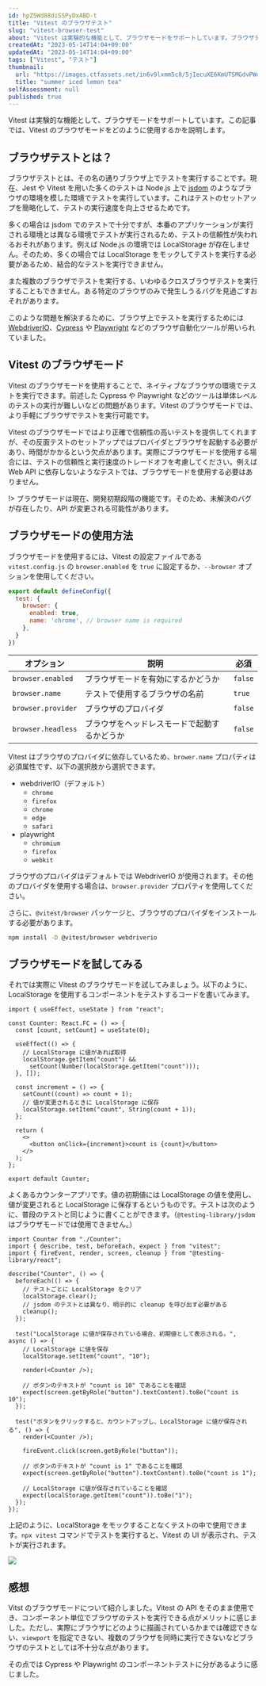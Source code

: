 ```yaml
---
id: hpZ5Wd88diSSPyDxABD-t
title: "Vitest のブラウザテスト"
slug: "vitest-browser-test"
about: "Vitest は実験的な機能として、ブラウザモードをサポートしています。ブラウザテストは Node.js 上で jsdom を用いてテストを実効するよりも信頼性の高い方法ですが、テストのセットアップに時間がかかるといったデメリットも存在します。"
createdAt: "2023-05-14T14:04+09:00"
updatedAt: "2023-05-14T14:04+09:00"
tags: ["Vitest", "テスト"]
thumbnail:
  url: "https://images.ctfassets.net/in6v9lxmm5c8/5jIecuXE6KmUTSMGdvPWqz/5e1f1eefd7af16f915054d0aa29be50c/___Pngtree___summer_iced_lemon_tea_9054209.png"
  title: "summer iced lemon tea"
selfAssessment: null
published: true
---
```

Vitest は実験的な機能として、ブラウザモードをサポートしています。この記事では、Vitest のブラウザモードをどのように使用するかを説明します。

## ブラウザテストとは？

ブラウザテストとは、その名の通りブラウザ上でテストを実行することです。現在、Jest や Vitest を用いた多くのテストは Node.js 上で [jsdom](https://github.com/jsdom/jsdom) のようなブラウザの環境を模した環境でテストを実行しています。これはテストのセットアップを簡略化して、テストの実行速度を向上させるためです。

多くの場合は jsdom でのテストで十分ですが、本番のアプリケーションが実行される環境とは異なる環境でテストが実行されるため、テストの信頼性が失われるおそれがあります。例えば Node.js の環境では LocalStorage が存在しません。そのため、多くの場合では LocalStorage をモックしてテストを実行する必要があるため、結合的なテストを実行できません。

また複数のブラウザでテストを実行する、いわゆるクロスブラウザテストを実行することもできません。ある特定のブラウザのみで発生しうるバグを見過ごすおそれがあります。

このような問題を解決するために、ブラウザ上でテストを実行するためには [WebdriverIO](https://webdriver.io/)、[Cypress](https://www.cypress.io/) や [Playwright](https://playwright.dev/) などのブラウザ自動化ツールが用いられていました。

## Vitest のブラウザモード

Vitest のブラウザモードを使用することで、ネイティブなブラウザの環境でテストを実行できます。前述した Cypress や Playwright などのツールは単体レベルのテストの実行が難しいなどの問題があります。Vitest のブラウザモードでは、より手軽にブラウザでテストを実行可能です。

Vitest のブラウザモードではより正確で信頼性の高いテストを提供してくれますが、その反面テストのセットアップではプロバイダとブラウザを起動する必要があり、時間がかかるという欠点があります。実際にブラウザモードを使用する場合には、テストの信頼性と実行速度のトレードオフを考慮してください。例えば Web API に依存しないようなテストでは、ブラウザモードを使用する必要はありません。

!> ブラウザモードは現在、開発初期段階の機能です。そのため、未解決のバグが存在したり、API が変更される可能性があります。

## ブラウザモードの使用方法

ブラウザモードを使用するには、Vitest の設定ファイルである `vitest.config.js` の `browser.enabled` を `true` に設定するか、`--browser` オプションを使用してください。

```js:vitest.config.js
export default defineConfig({
  test: {
    browser: {
      enabled: true,
      name: 'chrome', // browser name is required
    },
  }
})
```

| オプション | 説明 | 必須 |
| --- | --- | --- |
| `browser.enabled` | ブラウザモードを有効にするかどうか | `false` |
| `browser.name` | テストで使用するブラウザの名前 | `true` |
| `browser.provider` | ブラウザのプロバイダ | `false` |
| `browser.headless` | ブラウザをヘッドレスモードで起動するかどうか | `false` |

Vitest はブラウザのプロバイダに依存しているため、`brower.name` プロパティは必須属性です、以下の選択肢から選択できます。

- webdriverIO（デフォルト）
  - `chrome`
  - `firefox`
  - `chrome`
  - `edge`
  - `safari`
- playwright
  - `chromium`
  - `firefox`
  - `webkit`

ブラウザのプロバイダはデフォルトでは WebdriverIO が使用されます。その他のプロバイダを使用する場合は、`browser.provider` プロパティを使用してください。

さらに、`@vitest/browser` パッケージと、ブラウザのプロバイダをインストールする必要があります。

```sh
npm install -D @vitest/browser webdriverio
```

## ブラウザモードを試してみる

それでは実際に Vitest のブラウザモードを試してみましょう。以下のように、LocalStorage を使用するコンポーネントをテストするコードを書いてみます。

```tsx
import { useEffect, useState } from "react";

const Counter: React.FC = () => {
  const [count, setCount] = useState(0);

  useEffect(() => {
    // LocalStorage に値があれば取得
    localStorage.getItem("count") &&
      setCount(Number(localStorage.getItem("count")));
  }, []);

  const increment = () => {
    setCount((count) => count + 1);
    // 値が変更されるときに LocalStorage に保存
    localStorage.setItem("count", String(count + 1));
  };

  return (
    <>
      <button onClick={increment}>count is {count}</button>
    </>
  );
};

export default Counter;
```

よくあるカウンターアプリです。値の初期値には LocalStorage の値を使用し、値が変更されると LocalStorage に保存するというものです。テストは次のように、普段のテストと同じように書くことができます。（`@testing-library/jsdom` はブラウザモードでは使用できません。）

```tsx
import Counter from "./Counter";
import { describe, test, beforeEach, expect } from "vitest";
import { fireEvent, render, screen, cleanup } from "@testing-library/react";

describe("Counter", () => {
  beforeEach(() => {
    // テストごとに LocalStorage をクリア
    localStorage.clear();
    // jsdom のテストとは異なり、明示的に cleanup を呼び出す必要がある
    cleanup();
  });

  test("LocalStorage に値が保存されている場合、初期値として表示される。", async () => {
    // LocalStorage に値を保存
    localStorage.setItem("count", "10");

    render(<Counter />);

    // ボタンのテキストが "count is 10" であることを確認
    expect(screen.getByRole("button").textContent).toBe("count is 10");
  });

  test("ボタンをクリックすると、カウントアップし、LocalStorage に値が保存される", () => {
    render(<Counter />);

    fireEvent.click(screen.getByRole("button"));

    // ボタンのテキストが "count is 1" であることを確認
    expect(screen.getByRole("button").textContent).toBe("count is 1");

    // LocalStorage に値が保存されていることを確認
    expect(localStorage.getItem("count")).toBe("1");
  });
});
```

上記のように、LocalStorage をモックすることなくテストの中で使用できます。`npx vitest` コマンドでテストを実行すると、Vitest の UI が表示され、テストが実行されます。

![](https://images.ctfassets.net/in6v9lxmm5c8/3RfAcWadn4NHKygtk0ii9L/959556d1e9eeedd912f530304b57a089/____________________________2023-05-14_15.04.20.png)

## 感想

Vitst のブラウザモードについて紹介しました。Vitest の API をそのまま使用でき、コンポーネント単位でブラウザのテストを実行できる点がメリットに感じました。ただし、実際にブラウザにどのように描画されているかまでは確認できない、`viewport` を指定できない、複数のブラウザを同時に実行できないなどブラウザのテストとしては不十分な点があります。

その点では Cypress や Playwright のコンポーネントテストに分があるように感じました。
